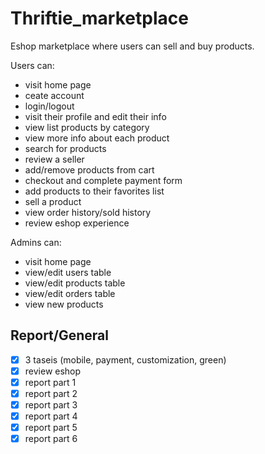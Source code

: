# Thriftie_marketplace

Eshop marketplace where users can sell and buy products. 


Users can:
- visit home page
- ceate account
- login/logout 
- visit their profile and edit their info
- view list products by category
- view more info about each product
- search for products
- review a seller
- add/remove products from cart
- checkout and complete payment form
- add products to their favorites list
- sell a product
- view order history/sold history
- review eshop experience


Admins can:
- visit home page 
- view/edit users table
- view/edit products table
- view/edit orders table
- view new products

## Report/General
- [x] 3 taseis (mobile, payment, customization, green)
- [x] review eshop
- [x] report part 1
- [x] report part 2
- [x] report part 3 
- [x] report part 4 
- [x] report part 5 
- [x] report part 6
